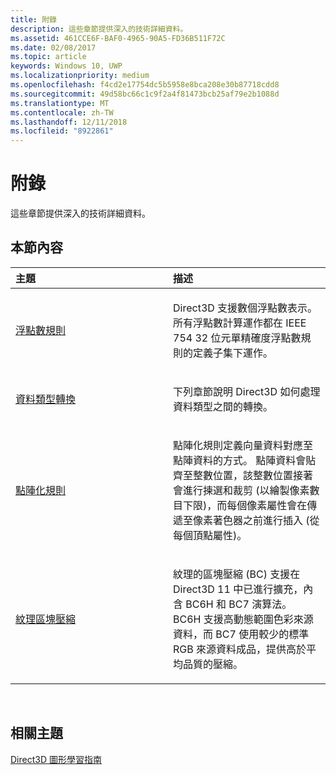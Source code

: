 ```yaml
---
title: 附錄
description: 這些章節提供深入的技術詳細資料。
ms.assetid: 461CCE6F-BAF0-4965-90A5-FD36B511F72C
ms.date: 02/08/2017
ms.topic: article
keywords: Windows 10, UWP
ms.localizationpriority: medium
ms.openlocfilehash: f4cd2e17754dc5b5958e8bca208e30b87718cdd8
ms.sourcegitcommit: 49d58bc66c1c9f2a4f81473bcb25af79e2b1088d
ms.translationtype: MT
ms.contentlocale: zh-TW
ms.lasthandoff: 12/11/2018
ms.locfileid: "8922861"
---
```

# <a name="appendices"></a>附錄

這些章節提供深入的技術詳細資料。

## <a name="span-idin-this-sectionspanin-this-section"></a><span id="in-this-section"></span>本節內容


<table>
<colgroup>
<col width="50%" />
<col width="50%" />
</colgroup>
<thead>
<tr class="header">
<th align="left">主題</th>
<th align="left">描述</th>
</tr>
</thead>
<tbody>
<tr class="odd">
<td align="left"><p><a href="floating-point-rules.md">浮點數規則</a></p></td>
<td align="left"><p>Direct3D 支援數個浮點數表示。 所有浮點數計算運作都在 IEEE 754 32 位元單精確度浮點數規則的定義子集下運作。</p></td>
</tr>
<tr class="even">
<td align="left"><p><a href="data-type-conversion.md">資料類型轉換</a></p></td>
<td align="left"><p>下列章節說明 Direct3D 如何處理資料類型之間的轉換。</p></td>
</tr>
<tr class="odd">
<td align="left"><p><a href="rasterization-rules.md">點陣化規則</a></p></td>
<td align="left"><p>點陣化規則定義向量資料對應至點陣資料的方式。 點陣資料會貼齊至整數位置，該整數位置接著會進行揀選和裁剪 (以繪製像素數目下限)，而每個像素屬性會在傳遞至像素著色器之前進行插入 (從每個頂點屬性)。</p></td>
</tr>
<tr class="even">
<td align="left"><p><a href="texture-block-compression.md">紋理區塊壓縮</a></p></td>
<td align="left"><p>紋理的區塊壓縮 (BC) 支援在 Direct3D 11 中已進行擴充，內含 BC6H 和 BC7 演算法。 BC6H 支援高動態範圍色彩來源資料，而 BC7 使用較少的標準 RGB 來源資料成品，提供高於平均品質的壓縮。</p></td>
</tr>
</tbody>
</table>

 

## <a name="span-idrelated-topicsspanrelated-topics"></a><span id="related-topics"></span>相關主題


[Direct3D 圖形學習指南](index.md)

 

 




